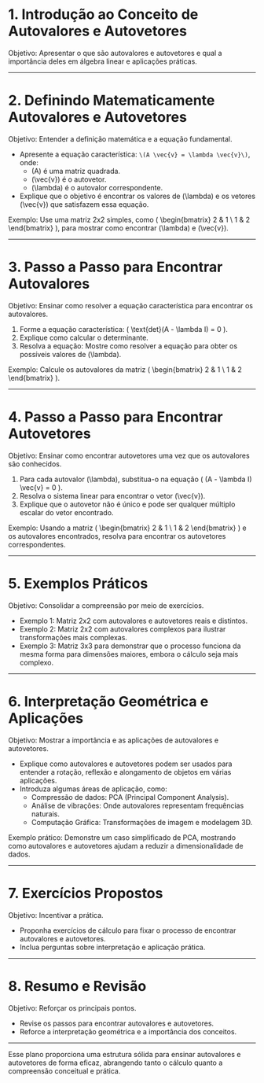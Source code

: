 # 1. Introdução ao Conceito de Autovalores e Autovetores

Objetivo: Apresentar o que são autovalores e autovetores e qual a importância deles em álgebra linear e aplicações práticas.

---

# 2. Definindo Matematicamente Autovalores e Autovetores

Objetivo: Entender a definição matemática e a equação fundamental.

- Apresente a equação característica: `\(A \vec{v} = \lambda \vec{v}\)`, onde:
  - \(A\) é uma matriz quadrada.
  - \(\vec{v}\) é o autovetor.
  - \(\lambda\) é o autovalor correspondente.
- Explique que o objetivo é encontrar os valores de \(\lambda\) e os vetores \(\vec{v}\) que satisfazem essa equação.

Exemplo: Use uma matriz 2x2 simples, como \( \begin{bmatrix} 2 & 1 \\ 1 & 2 \end{bmatrix} \), para mostrar como encontrar \(\lambda\) e \(\vec{v}\).

---

# 3. Passo a Passo para Encontrar Autovalores

Objetivo: Ensinar como resolver a equação característica para encontrar os autovalores.

1. Forme a equação característica: \( \text{det}(A - \lambda I) = 0 \).
2. Explique como calcular o determinante.
3. Resolva a equação: Mostre como resolver a equação para obter os possíveis valores de \(\lambda\).

Exemplo: Calcule os autovalores da matriz \( \begin{bmatrix} 2 & 1 \\ 1 & 2 \end{bmatrix} \).

---

# 4. Passo a Passo para Encontrar Autovetores

Objetivo: Ensinar como encontrar autovetores uma vez que os autovalores são conhecidos.

1. Para cada autovalor \(\lambda\), substitua-o na equação \( (A - \lambda I) \vec{v} = 0 \).
2. Resolva o sistema linear para encontrar o vetor \(\vec{v}\).
3. Explique que o autovetor não é único e pode ser qualquer múltiplo escalar do vetor encontrado.

Exemplo: Usando a matriz \( \begin{bmatrix} 2 & 1 \\ 1 & 2 \end{bmatrix} \) e os autovalores encontrados, resolva para encontrar os autovetores correspondentes.

---

# 5. Exemplos Práticos

Objetivo: Consolidar a compreensão por meio de exercícios.

- Exemplo 1: Matriz 2x2 com autovalores e autovetores reais e distintos.
- Exemplo 2: Matriz 2x2 com autovalores complexos para ilustrar transformações mais complexas.
- Exemplo 3: Matriz 3x3 para demonstrar que o processo funciona da mesma forma para dimensões maiores, embora o cálculo seja mais complexo.

---

# 6. Interpretação Geométrica e Aplicações

Objetivo: Mostrar a importância e as aplicações de autovalores e autovetores.

- Explique como autovalores e autovetores podem ser usados para entender a rotação, reflexão e alongamento de objetos em várias aplicações.
- Introduza algumas áreas de aplicação, como:
  - Compressão de dados: PCA (Principal Component Analysis).
  - Análise de vibrações: Onde autovalores representam frequências naturais.
  - Computação Gráfica: Transformações de imagem e modelagem 3D.

Exemplo prático: Demonstre um caso simplificado de PCA, mostrando como autovalores e autovetores ajudam a reduzir a dimensionalidade de dados.

---

# 7. Exercícios Propostos

Objetivo: Incentivar a prática.

- Proponha exercícios de cálculo para fixar o processo de encontrar autovalores e autovetores.
- Inclua perguntas sobre interpretação e aplicação prática.

---

# 8. Resumo e Revisão

Objetivo: Reforçar os principais pontos.

- Revise os passos para encontrar autovalores e autovetores.
- Reforce a interpretação geométrica e a importância dos conceitos.
  
---

Esse plano proporciona uma estrutura sólida para ensinar autovalores e autovetores de forma eficaz, abrangendo tanto o cálculo quanto a compreensão conceitual e prática.
